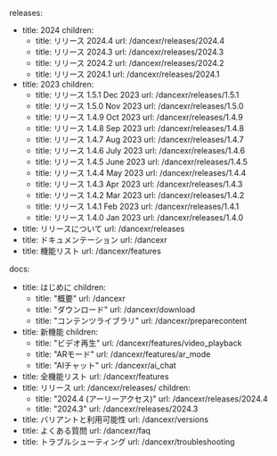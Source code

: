 releases:
  - title: 2024
    children:
    - title: リリース 2024.4
      url: /dancexr/releases/2024.4
    - title: リリース 2024.3
      url: /dancexr/releases/2024.3
    - title: リリース 2024.2
      url: /dancexr/releases/2024.2
    - title: リリース 2024.1
      url: /dancexr/releases/2024.1
  - title: 2023
    children:
    - title: リリース 1.5.1 Dec 2023
      url: /dancexr/releases/1.5.1
    - title: リリース 1.5.0 Nov 2023
      url: /dancexr/releases/1.5.0
    - title: リリース 1.4.9 Oct 2023
      url: /dancexr/releases/1.4.9
    - title: リリース 1.4.8 Sep 2023
      url: /dancexr/releases/1.4.8
    - title: リリース 1.4.7 Aug 2023
      url: /dancexr/releases/1.4.7
    - title: リリース 1.4.6 July 2023
      url: /dancexr/releases/1.4.6
    - title: リリース 1.4.5 June 2023
      url: /dancexr/releases/1.4.5
    - title: リリース 1.4.4 May 2023
      url: /dancexr/releases/1.4.4
    - title: リリース 1.4.3 Apr 2023
      url: /dancexr/releases/1.4.3
    - title: リリース 1.4.2 Mar 2023
      url: /dancexr/releases/1.4.2
    - title: リリース 1.4.1 Feb 2023
      url: /dancexr/releases/1.4.1
    - title: リリース 1.4.0 Jan 2023
      url: /dancexr/releases/1.4.0
  - title: リリースについて
    url: /dancexr/releases
  - title: ドキュメンテーション
    url: /dancexr
  - title: 機能リスト
    url: /dancexr/features

docs:
  - title: はじめに
    children:
      - title: "概要"
        url: /dancexr
      - title: "ダウンロード"
        url: /dancexr/download
      - title: "コンテンツライブラリ"
        url: /dancexr/preparecontent
  - title: 新機能
    children:
      - title: "ビデオ再生"
        url: /dancexr/features/video_playback
      - title: "ARモード"
        url: /dancexr/features/ar_mode
      - title: "AIチャット"
        url: /dancexr/ai_chat
  - title: 全機能リスト
    url: /dancexr/features
  - title: リリース
    url: /dancexr/releases/
    children:
    - title: "2024.4 (アーリーアクセス)"
      url: /dancexr/releases/2024.4
    - title: "2024.3"
      url: /dancexr/releases/2024.3
  - title: バリアントと利用可能性
    url: /dancexr/versions
  - title: よくある質問
    url: /dancexr/faq
  - title: トラブルシューティング
    url: /dancexr/troubleshooting